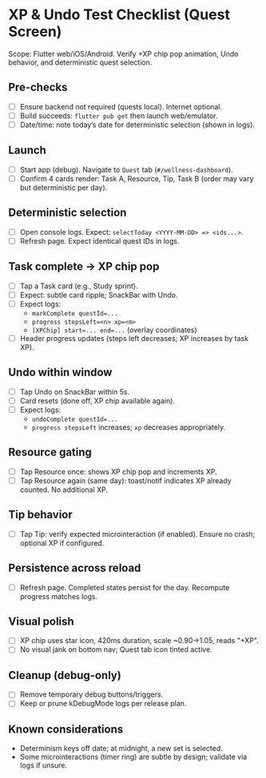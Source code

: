 # XP & Undo Test Checklist (Quest Screen)

Scope: Flutter web/iOS/Android. Verify +XP chip pop animation, Undo behavior, and deterministic quest selection.

## Pre-checks
- [ ] Ensure backend not required (quests local). Internet optional.
- [ ] Build succeeds: `flutter pub get` then launch web/emulator.
- [ ] Date/time: note today’s date for deterministic selection (shown in logs).

## Launch
- [ ] Start app (debug). Navigate to `Quest` tab (`#/wellness-dashboard`).
- [ ] Confirm 4 cards render: Task A, Resource, Tip, Task B (order may vary but deterministic per day).

## Deterministic selection
- [ ] Open console logs. Expect: `selectToday <YYYY-MM-DD> => <ids...>`.
- [ ] Refresh page. Expect identical quest IDs in logs.

## Task complete → XP chip pop
- [ ] Tap a Task card (e.g., Study sprint).
- [ ] Expect: subtle card ripple; SnackBar with Undo.
- [ ] Expect logs:
  - `markComplete questId=...`
  - `progress stepsLeft=<n> xp=<m>`
  - `[XPChip] start=... end=...` (overlay coordinates)
- [ ] Header progress updates (steps left decreases; XP increases by task XP).

## Undo within window
- [ ] Tap Undo on SnackBar within 5s.
- [ ] Card resets (done off, XP chip available again).
- [ ] Expect logs:
  - `undoComplete questId=...`
  - `progress stepsLeft` increases; `xp` decreases appropriately.

## Resource gating
- [ ] Tap Resource once: shows XP chip pop and increments XP.
- [ ] Tap Resource again (same day): toast/notif indicates XP already counted. No additional XP.

## Tip behavior
- [ ] Tap Tip: verify expected microinteraction (if enabled). Ensure no crash; optional XP if configured.

## Persistence across reload
- [ ] Refresh page. Completed states persist for the day. Recompute progress matches logs.

## Visual polish
- [ ] XP chip uses star icon, 420ms duration, scale ~0.90→1.05, reads "+XP".
- [ ] No visual jank on bottom nav; Quest tab icon tinted active.

## Cleanup (debug-only)
- [ ] Remove temporary debug buttons/triggers.
- [ ] Keep or prune kDebugMode logs per release plan.

## Known considerations
- Determinism keys off date; at midnight, a new set is selected.
- Some microinteractions (timer ring) are subtle by design; validate via logs if unsure.
